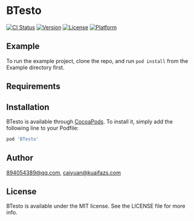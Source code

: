 # BTesto

[![CI Status](http://img.shields.io/travis/894054389@qq.com/BTesto.svg?style=flat)](https://travis-ci.org/894054389@qq.com/BTesto)
[![Version](https://img.shields.io/cocoapods/v/BTesto.svg?style=flat)](http://cocoapods.org/pods/BTesto)
[![License](https://img.shields.io/cocoapods/l/BTesto.svg?style=flat)](http://cocoapods.org/pods/BTesto)
[![Platform](https://img.shields.io/cocoapods/p/BTesto.svg?style=flat)](http://cocoapods.org/pods/BTesto)

## Example

To run the example project, clone the repo, and run `pod install` from the Example directory first.

## Requirements

## Installation

BTesto is available through [CocoaPods](http://cocoapods.org). To install
it, simply add the following line to your Podfile:

```ruby
pod 'BTesto'
```

## Author

894054389@qq.com, caiyuan@kuaifazs.com

## License

BTesto is available under the MIT license. See the LICENSE file for more info.

